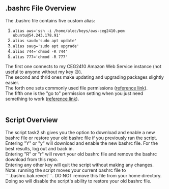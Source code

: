 <h2>.bashrc File Overview</h2>
The .bashrc file contains five custom alias:<br>

1. ```alias aws='ssh -i /home/alec/keys/aws-ceg2410.pem ubuntu@54.243.178.91'```<br>
2. ```alias saud='sudo apt update'```<br>
3. ```alias saug='sudo apt upgrade'```<br>
4. ```alias 744='chmod -R 744'```<br>
5. ```alias 777='chmod -R 777'```<br>

The first one connects to my CEG2410 Amazon Web Service instance (not useful to anyone without my key :wink:).<br>
The second and thrid ones make updating and upgrading packages slightly easier.<br>
The forth one sets commonly used file permissions ([reference link](https://gist.github.com/zachbrowne/8bc414c9f30192067831fafebd14255c)).<br>
The fifth one is the "go to" permission setting when you just need something to work ([reference link](https://gist.github.com/zachbrowne/8bc414c9f30192067831fafebd14255c)).<br><br>

<h2>Script Overview</h2>
The script task2.sh gives you the option to download and enable a new bashrc file or restore your old bashrc file if you previously ran the script.<br>
Entering "Y" or "y" will download and enable the new bashrc file.  For the best results, log out and back in.<br>
Entering "R" or "r" will revert your old bashrc file and remove the bashrc download from this repo.<br>
Entering any other key will quit the script without making any changes.<br>
Note: running the script moves your current bashrc file to ```.bashrc.bak.revert```. DO NOT remove this file from your home directory.  Doing so will disable the script's ability to restore your old bashrc file.
